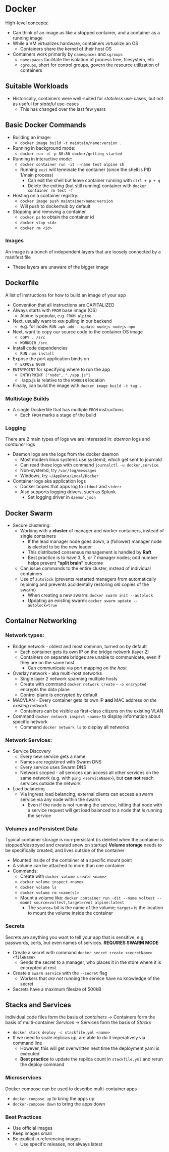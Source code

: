 # Docker
High-level concepts:
* Can think of an image as like a stopped container, and a container as a running image
* While a VM virtualizes hardware, containers virtualize an OS
  * Containers share the kernel of their host OS
* Containers work primarily by `namespaces` and `cgroups`
  * `namespaces` facilitate the isolation of process tree, filesystem, etc
  * `cgroups`, short for control groups, govern the resource utilization of containers



## Suitable Workloads
* Historically, containers were well-suited for *stateless* use-cases, but not as useful for *stateful* use-cases
  * This has changed over the last few years


## Basic Docker Commands
* Building an image:
  * `docker image build -t maintain/name:version .`
* Running in background mode:
  * `docker run -d -p 80:80 docker/getting-started`
* Running in interactive mode:
  * `docker container run -it --name test alpine sh`
  * Running `exit` will terminate the container (since the shell is PID 1/main process)
    * Can exit the shell but leave container running with `ctrl + p + q`
    * Delete the exiting (but still running) container with `docker container rm test -f`
* Hosting on a container registry:
  * `docker image push maintainer/name:version`
  * Will push to dockerhub by default
* Stopping and removing a container
  * `docker ps` to obtain the container id
  * `docker stop <id>`
  * `docker rm <id>`


### Images
An image is a bunch of independent layers that are loosely connected by a manifest file
* These layers are unaware of the bigger image 

## Dockerfile
A list of instructions for how to build an image of your app
* Convention that all instructions are CAPITALIZED
* Always starts with `FROM` base image (OS)
  * Alpine is popular, e.g. `FROM alpine`
* Next, usually want to `RUN` pulling in our backend
  * e.g. for node: `RUN apk add --update nodejs nodejs-npm`
* Next, want to copy our source code to the container OS image
  * `COPY . /src`
  * `WORKDIR /src`
* Install code dependencies
  * `RUN npm install`
* Expose the port application binds on
  * `EXPOSE 8080`
* `ENTRYPOINT` for specifying where to run the app
  * `ENTRYPOINT ["node", "./app.js"]`
  * ./app.js is relative to the `WORKDIR` location
* Finally, can build the image with `docker image build -t tag .`


### Multistage Builds
* A single Dockerfile that has multiple `FROM` instructions
  * Each `FROM` marks a stage of the build


### Logging
There are 2 main types of logs we are interested in: *daemon* logs and *container* logs
* Daemon logs are the logs from the docker daemon
  * Most modern linux systems use systemd, which get sent to journald
  * Can read these logs with command `journalctl -u docker.service`
  * Non-systemd, try `/var/log/messages`
  * Windows, try `~/AppData/Local/Docker`
* Container logs aka application logs
  * Docker hopes that apps log to `stdout` and `stderr`
  * Also supports logging drivers, such as Splunk
    * Set logging driver in `daemon.json`


## Docker Swarm
* Secure clustering:
  * Working with a **cluster** of manager and worker containers, instead of single containers
    * If the lead manager node goes down, a (follower) manager node is elected to be the new leader
    * This distributed consensus management is handled by **Raft** 
    *  Best practice is to have 3, 5, or 7 manager nodes; odd number helps prevent **"split brain"** outcome
  * Can issue commands to the entire cluster, instead of individual containers
  * Use of `autolock` (prevents restarted managers from automatically rejoining and prevents accidentally restoring old copies of the swarm)
    * When creating a new swarm: `docker swarm init --autolock`
    * Updating an existing swarm: `docker swarm update --autolock=true`


## Container Networking
### Network types:
* Bridge network - oldest and most common, turned on by default
  * Each container gets its own IP on the bridge network (layer 2)
  * Containers on separate bridges are unable to communicate, even if they are on the same host
    * Can communicate via port mapping *on the host*
* Overlay network - aka multi-host networks
  * Single layer 2 network spanning multiple hosts
  * Create with command `docker network create` - `-o encrypted` encrypts the data plane
  * Control plane is encrypted by default
* MACVLAN - Every container gets its own IP **and** MAC address *on the existing network*
  * Containers can be visible as first-class citizens on the existing VLAN
* Command `docker network inspect <name>` to display information about specific network
  * Command `docker network ls` to display all networks


### Network Services:
* Service Discovery
  * Every new service gets a name
  * Names are registered with Swarm DNS
  * Every service uses Swarm DNS
  * Network scoped - all services can access all other services on the same network (e.g. with `ping <serviceName>`), but **can not** reach services outside the network
* Load balancing
  * Via Ingress load balancing, external clients can access a swarm service via any node within the swarm
    * Even if the node is not running the service, hitting that node with a service request will get load balanced to a node that *is* running the service


### Volumes and Persistent Data
Typical container storage is non-persistant (is deleted when the container is stopped/destroyed and created anew on startup)
**Volume storage** needs to be specifically created, and lives outside of the container
* Mounted inside of the container at a specific mount point
* A volume can be attached to more than one container
* Commands:
  * Create with `docker volume create <name>`
  * `docker volume inspect <name>`
  * `docker volume ls`
  * `docker volume rm <name(s)>`
  * Mount a volume like: `docker container run -dit --name voltest --mount source=voltest,target=/vol alpine:latest`
    * The `source=` bit is the name of the volume; `target=` is the location to mount the volume inside the container


### Secrets
Secrets are anything you want to tell your app that is sensitive, e.g. passwords, certs, but even names of services. **REQUIRES SWARM MODE**
* Create a secret with command `docker secret create <secretName> <fileName>`
  * Sends the secret to a manager, who places it in the store where it is encrypted at rest
* Create a `swarm service` with the `--secret` flag
  * Workers that *are not* running the service have no knowledge of the secret
* Secrets have a maximum filesize of 500kB


## Stacks and Services
Individual code files form the basis of *containers* -> Containers form the basis of multi-container *Services* -> Services form the basis of *Stacks*
* `docker stack deploy -c stackfile.yml <name>`
* If we need to scale replicas up, are able to do it imperatively via command line
  * However, this will get overwritten next time the deployment yaml is executed
  * **Best practice** to update the replica count in `stackfile.yml` and rerun the deploy command





### Microservices
Docker compose can be used to describe multi-container apps
* `docker-compose up` to bring the apps up
* `docker-compose down` to bring the apps down

### Best Practices
* Use official images
* Keep images small
* Be explicit in referencing images
  * Use specific releases, not always latest

